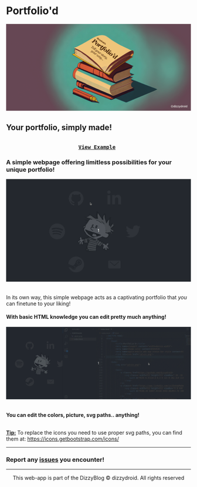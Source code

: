 # Portfolio'd
<div id="header" align="left">
 <img src="assets/portfoliod.png">
</div>

## Your portfolio, simply made!

<pre align = "center"> <b> 
<a href="https://dizzydroid.github.io/portoliod">View Example</a> </b>
</pre>

### A simple webpage offering limitless possibilities for your unique portfolio!
<p align="center"> 
   <img src="assets/main.gif">
</p><br>
In its own way, this simple webpage acts as a captivating portfolio that <i>you</i> can finetune to your liking!

#### With basic HTML knowledge you can edit pretty much anything!
<p align="center"> 
   <img src="assets/code.gif">
</p><br>
<b>You can edit the colors, picture, svg paths.. anything!</b>

<br>
<br>

<ins>**Tip:**</ins> To replace the icons you need to use proper svg paths, you can find them at: https://icons.getbootstrap.com/icons/ 
______________________________________
### Report any <a href = "https://github.com/dizzydroid/Wallster/issues"><b>issues</b></a> you encounter!
___________________________________________________________

<p align="center"> This web-app is part of the DizzyBlog © dizzydroid. All rights reserved </p>

